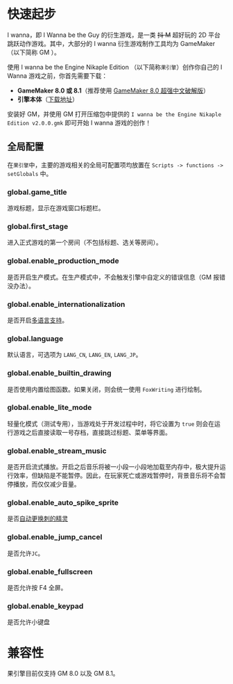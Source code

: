 # 快速起步

I wanna，即 I Wanna be the Guy 的衍生游戏，是一类 ~~抖 M~~ 超好玩的 2D 平台跳跃动作游戏。其中，大部分的 I wanna 衍生游戏制作工具均为 GameMaker（以下简称 GM ）。

使用 I wanna be the Engine Nikaple Edition （以下简称`果引擎`）创作你自己的 I Wanna 游戏之前，你首先需要下载：

* **GameMaker 8.0 或 8.1**（推荐使用 [GameMaker 8.0 超强中文破解版](http://p57vqeilv.bkt.clouddn.com/Super_Gamemaker8_1.4.2_Install.exe?attname=&e=1527862290&token=FZGZGDr0sWKjK7wJ1v0WnkOOgqYfwshN9tFWlp26:leSWs4WGikF9Ev-nLV1oMGim5LE)）
* **引擎本体**（[下载地址](http://www.baidu.com)）

安装好 GM，并使用 GM 打开压缩包中提供的 `I wanna be the Engine Nikaple Edition v2.0.0.gmk` 即可开始 I wanna 游戏的创作！

## 全局配置

在`果引擎`中，主要的游戏相关的全局可配置项均放置在 `Scripts -> functions -> setGlobals` 中。

### global.game_title

游戏标题，显示在游戏窗口标题栏。

### global.first_stage

进入正式游戏的第一个房间（不包括标题、选关等房间）。

### global.enable_production_mode

是否开启生产模式。在生产模式中，不会触发引擎中自定义的错误信息（GM 报错没办法）。

### global.enable_internationalization

是否开启[多语言支持](i18n.md)。

### global.language

默认语言，可选项为 `LANG_CN`, `LANG_EN`, `LANG_JP`。

### global.enable_builtin_drawing

是否使用内置绘图函数。如果关闭，则会统一使用 `FoxWriting` 进行绘制。

### global.enable_lite_mode

轻量化模式（测试专用），当游戏处于开发过程中时，将它设置为 `true` 则会在运行游戏之后直接读取一号存档，直接跳过标题、菜单等界面。

### global.enable_stream_music

是否开启流式播放。开启之后音乐将被一小段一小段地加载至内存中，极大提升运行效率，但缺陷是不能暂停。因此，在玩家死亡或游戏暂停时，背景音乐将不会暂停播放，而仅仅减少音量。

### global.enable_auto_spike_sprite

是否[自动更换刺的精灵](autosprite.md)

### global.enable_jump_cancel

是否允许`JC`。

### global.enable_fullscreen

是否允许按 F4 全屏。

### global.enable_keypad

是否允许小键盘

# 兼容性

果引擎目前仅支持 GM 8.0 以及 GM 8.1。
